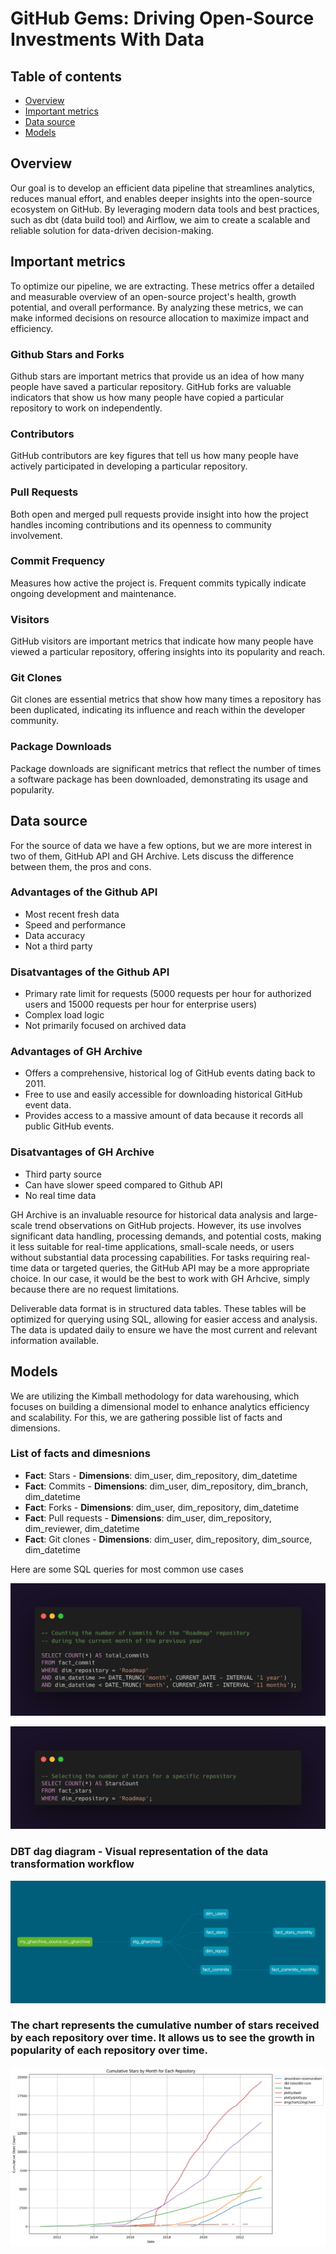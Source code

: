 # GitHub Gems: Driving Open-Source Investments With Data

## Table of contents
* [Overview](#Overview)
* [Important metrics](#Important-metrics)
* [Data source](#data-source)
* [Models](#Models)

<a name="Overview"></a>
## Overview
Our goal is to develop an efficient data pipeline that streamlines analytics, reduces manual effort, and enables deeper insights into the open-source ecosystem on GitHub. By leveraging modern data tools and best practices, such as dbt (data build tool) and Airflow, we aim to create a scalable and reliable solution for data-driven decision-making.

<a name="Important metrics"></a>
## Important metrics
To optimize our pipeline, we are extracting. These metrics offer a detailed and measurable overview of an open-source project's health, growth potential, and overall performance. By analyzing these metrics, we can make informed decisions on resource allocation to maximize impact and efficiency.

### Github Stars and Forks
Github stars are important metrics that provide us an idea of how many people have saved a particular repository.
GitHub forks are valuable indicators that show us how many people have copied a particular repository to work on independently.

### Contributors 
GitHub contributors are key figures that tell us how many people have actively participated in developing a particular repository.

### Pull Requests 
Both open and merged pull requests provide insight into how the project handles incoming contributions and its openness to community involvement.

### Commit Frequency 
Measures how active the project is. Frequent commits typically indicate ongoing development and maintenance.

### Visitors
GitHub visitors are important metrics that indicate how many people have viewed a particular repository, offering insights into its popularity and reach.

### Git Clones
Git clones are essential metrics that show how many times a repository has been duplicated, indicating its influence and reach within the developer community.

### Package Downloads
Package downloads are significant metrics that reflect the number of times a software package has been downloaded, demonstrating its usage and popularity.

<a name="Data source"></a>
## Data source
For the source of data we have a few options, but we are more interest in two of them, GitHub API and GH Archive. 
Lets discuss the difference between them, the pros and cons.

### Advantages of the Github API
* Most recent fresh data
* Speed and performance
* Data accuracy
* Not a third party 

### Disatvantages of the Github API
* Primary rate limit for requests (5000 requests per hour for authorized users and 15000 requests per hour for enterprise users)
* Complex load logic
* Not primarily focused on archived data

### Advantages of GH Archive
* Offers a comprehensive, historical log of GitHub events dating back to 2011.
* Free to use and easily accessible for downloading historical GitHub event data.
* Provides access to a massive amount of data because it records all public GitHub events.

### Disatvantages of GH Archive
* Third party source
* Can have slower speed compared to Github API
* No real time data

GH Archive is an invaluable resource for historical data analysis and large-scale trend observations on GitHub projects. However, its use involves significant data handling, processing demands, and potential costs, making it less suitable for real-time applications, small-scale needs, or users without substantial data processing capabilities. For tasks requiring real-time data or targeted queries, the GitHub API may be a more appropriate choice.
In our case, it would be the best to work with GH Arhcive, simply because there are no request limitations. 

Deliverable data format is in structured data tables. These tables will be optimized for querying using SQL, allowing for easier access and analysis. The data is updated daily to ensure we have the most current and relevant information available.

<a name="Models"></a>
## Models
We are utilizing the Kimball methodology for data warehousing, which focuses on building a dimensional model to enhance analytics efficiency and scalability. For this, we are gathering possible list of facts and dimensions.

### List of facts and dimesnions
* **Fact**: Stars - **Dimensions**: dim_user, dim_repository, dim_datetime
* **Fact**: Commits - **Dimensions**: dim_user, dim_repository, dim_branch, dim_datetime
* **Fact**: Forks - **Dimensions**: dim_user, dim_repository, dim_datetime
* **Fact**: Pull requests - **Dimensions**: dim_user, dim_repository, dim_reviewer, dim_datetime
* **Fact**: Git clones - **Dimensions**: dim_user, dim_repository, dim_source, dim_datetime

Here are some SQL queries for most common use cases

![SQL Query1](resources/screenshots/query1.png)

![SQL Query2](resources/screenshots/query2.png)

### DBT dag diagram - Visual representation of the data transformation workflow
![dbt dag diagram](resources/screenshots/dbt-dag.png)

### The chart represents the cumulative number of stars received by each repository over time. It allows us to see the growth in popularity of each repository over time.
![Stars per month growth for each repo](resources/screenshots/stars_by_month.png)